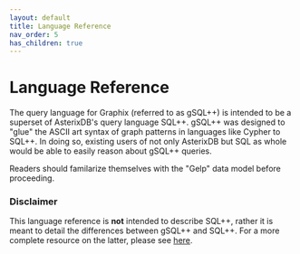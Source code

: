 ```yaml
---
layout: default
title: Language Reference
nav_order: 5
has_children: true
---
```


# Language Reference

The query language for Graphix (referred to as gSQL++) is intended to be a superset of AsterixDB's query language SQL++.
gSQL++ was designed to "glue" the ASCII art syntax of graph patterns in languages like Cypher to SQL++.
In doing so, existing users of not only AsterixDB but SQL as whole would be able to easily reason about gSQL++ queries.

Readers should familarize themselves with the "Gelp" data model before proceeding.

### Disclaimer

This language reference is **not** intended to describe SQL++, rather it is meant to detail the differences between gSQL++ and SQL++. For a more complete resource on the latter, please see [here](https://asterixdb.apache.org/docs/0.9.7.1/sqlpp/manual.html#Introduction).
